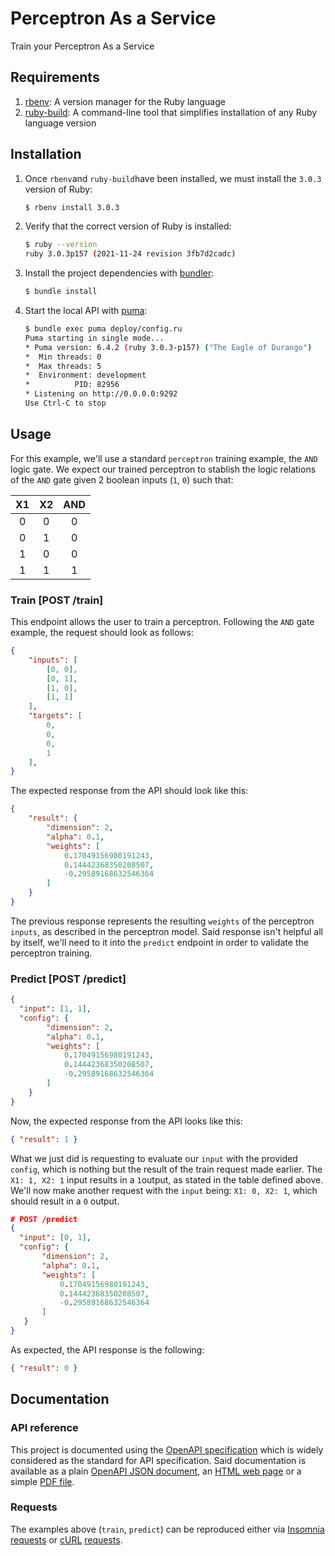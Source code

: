 # Perceptron As a Service

Train your Perceptron As a Service

## Requirements

1. [rbenv](https://github.com/rbenv/rbenv): A version manager for the Ruby language
2. [ruby-build](https://github.com/rbenv/ruby-build): A command-line tool that simplifies installation of any Ruby language version

## Installation

1. Once `rbenv`and `ruby-build`have been installed, we must install the `3.0.3` version of Ruby:

   ```sh
   $ rbenv install 3.0.3
   ```

2. Verify that the correct version of Ruby is installed:

   ```sh
   $ ruby --version
   ruby 3.0.3p157 (2021-11-24 revision 3fb7d2cadc)
   ```

3. Install the project dependencies with [bundler](https://bundler.io/):

   ```sh
   $ bundle install
   ```

4. Start the local API with [puma](https://github.com/puma/puma):

   ```sh
   $ bundle exec puma deploy/config.ru
   Puma starting in single mode...
   * Puma version: 6.4.2 (ruby 3.0.3-p157) ("The Eagle of Durango")
   *  Min threads: 0
   *  Max threads: 5
   *  Environment: development
   *          PID: 82956
   * Listening on http://0.0.0.0:9292
   Use Ctrl-C to stop
   ```

   

## Usage

For this example, we'll use a standard `perceptron` training example, the `AND` logic gate. We expect our trained perceptron to stablish the logic relations of the `AND` gate given 2 boolean inputs (`1`, `0`) such that:

|  X1  |  X2  | AND  |
| :--: | :--: | :--: |
|  0   |  0   |  0   |
|  0   |  1   |  0   |
|  1   |  0   |  0   |
|  1   |  1   |  1   |



### Train [POST /train]

This endpoint allows the user to train a perceptron. Following the `AND` gate example, the request should look as follows:

`````` json
{
	"inputs": [
		[0, 0],
		[0, 1],
		[1, 0],
		[1, 1]
	],
	"targets": [
		0,
		0,
		0,
		1
	],
}
``````

The expected response from the API should look like this:

``````json
{
	"result": {
		"dimension": 2,
		"alpha": 0.1,
		"weights": [
			0.17049156980191243,
			0.14442368350208507,
			-0.29589168632546364
		]
	}
}
``````

The previous response represents the resulting `weights` of the perceptron `inputs`, as described in the perceptron model. Said response isn't helpful all by itself, we'll need to it into the `predict` endpoint in order to validate the perceptron training.

### Predict [POST /predict]

``````json
{
  "input": [1, 1],
  "config": {
		"dimension": 2,
		"alpha": 0.1,
		"weights": [
			0.17049156980191243,
			0.14442368350208507,
			-0.29589168632546364
		]
	}
}
``````

Now, the expected response from the API looks like this:

```json
{ "result": 1 }
```

What we just did is requesting to evaluate our `input` with the provided `config`, which is nothing but the result of the train request made earlier. The `X1: 1, X2: 1` input results in a `1`output, as stated in the table defined above. We'll now make another request with the `input` being: `X1: 0, X2: 1`, which should result in a `0` output.

 ```json
 # POST /predict
 {
   "input": [0, 1],
   "config": {
 		"dimension": 2,
 		"alpha": 0.1,
 		"weights": [
 			0.17049156980191243,
 			0.14442368350208507,
 			-0.29589168632546364
 		]
 	}
 }
 ```

As expected, the API response is the following:

```json
{ "result": 0 }
```

## Documentation

### API reference

This project is documented using the [OpenAPI specification](https://swagger.io/specification/) which is widely considered as the standard for API specification. Said documentation is available as a plain [OpenAPI JSON document](reference/perceptron-aas.json), an [HTML web page](reference/perceptron-aas.html) or a simple [PDF file](reference/perceptron-aas.pdf).

### Requests

The examples above (`train`, `predict`) can be reproduced either via [Insomnia](https://insomnia.rest/) [requests](requests/insomnia.json) or [cURL](https://curl.se/) [requests](requests/curl.sh).
